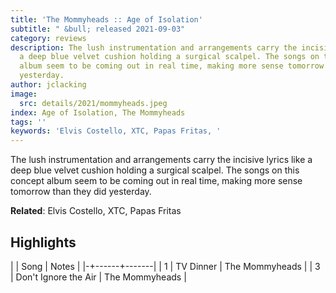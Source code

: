 ```yaml
---
title: 'The Mommyheads :: Age of Isolation'
subtitle: " &bull; released 2021-09-03"
category: reviews
description: The lush instrumentation and arrangements carry the incisive lyrics like
  a deep blue velvet cushion holding a surgical scalpel. The songs on this concept
  album seem to be coming out in real time, making more sense tomorrow than they did
  yesterday.
author: jclacking
image:
  src: details/2021/mommyheads.jpeg
index: Age of Isolation, The Mommyheads
tags: ''
keywords: 'Elvis Costello, XTC, Papas Fritas, '
---
```

The lush instrumentation and arrangements carry the incisive lyrics like a deep blue velvet cushion holding a surgical scalpel. The songs on this concept album seem to be coming out in real time, making more sense tomorrow than they did yesterday.<!--more-->

**Related**: Elvis Costello, XTC, Papas Fritas

## Highlights

| | Song | Notes |
|-+------+-------|
| 1 | TV Dinner | The Mommyheads |
| 3 | Don't Ignore the Air | The Mommyheads |

